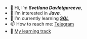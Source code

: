 - 👋 Hi, I’m ***Svetlana Davletgareeva***,
- 👀 I’m interested in ***Java***.
- 🌱 I’m currently learning [***SQL***](https://www.hackerrank.com/hdanyel) 
- 📫 How to reach me: [Telegram](https://t.me/svetlana_603)
- 💞️ [My learning track](https://github.com/Leolasland/Leolasland/blob/main/log.md)
<!---
Leolasland/Leolasland is a ✨ special ✨ repository because its `README.md` (this file) appears on your GitHub profile.
You can click the Preview link to take a look at your changes.
--->
